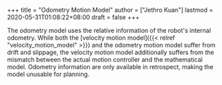 +++
title = "Odometry Motion Model"
author = ["Jethro Kuan"]
lastmod = 2020-05-31T01:08:22+08:00
draft = false
+++

The odometry model uses the relative information of the robot's
internal odometry. While both the [velocity motion model]({{< relref "velocity_motion_model" >}}) and the
odometry motion model suffer from drift and slippage, the velocity
motion model additionally suffers from the mismatch between the actual
motion controller and the mathematical model. Odometry information are
only available in retrospect, making the model unusable for planning.
